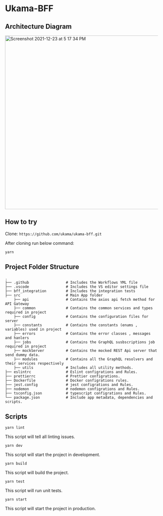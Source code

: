 # Ukama-BFF 

## Architecture Diagram

<img width="571" alt="Screenshot 2021-12-23 at 5 17 34 PM" src="https://user-images.githubusercontent.com/61826215/147475970-054a9f33-dd46-4d47-b96c-5f9a097b252f.png">



## How to try

Clone: `https://github.com/ukama/ukama-bff.git`

After cloning run below command:

    yarn 


## Project Folder Structure

    .
    ├── .github                 # Includes the Workflows YML file
    ├── .vscode                 # Includes the VS editor settings file
    ├── bff_integration         # Includes the integration tests
    ├── src                     # Main App folder
        ├── api                 # Contains the axios api fetch method for API Gateway
        ├── common              # Contains the common services and types required in project
        ├── config              # Contains the configuration files for server
        ├── constants           # Contains the constants (enums , variables) used in project
        ├── errors              # Contains the error classes , messages and hanlers
        ├── jobs                # Contains the GraphQL susbscriptions job required in project
        ├── mockServer          # Contains the mocked REST Api server that send dummy data.
        ├── modules             # Contains all the GraphQL resolvers and their services respectively
        ├── utils               # Includes all utility methods.
    ├── eslintrc                # Eslint configrations and Rules.
    ├── prettierrc              # Prettier configrations.
    ├── Dockerfile              # Docker configrations rules.
    ├── jest.config             # jest configrations and Rules.
    ├── nodemon                 # nodemon configrations and Rules.
    ├── tsconfig.json           # typescript configrations and Rules.
    └── package.json            # Include app metadata, dependencies and scripts.

## Scripts

    yarn lint

This script will tell all linting issues.

    yarn dev

This script will start the project in development.

    yarn build

This script will build the project.

    yarn test

This script will run unit tests.


    yarn start

This script will start the project in production.
